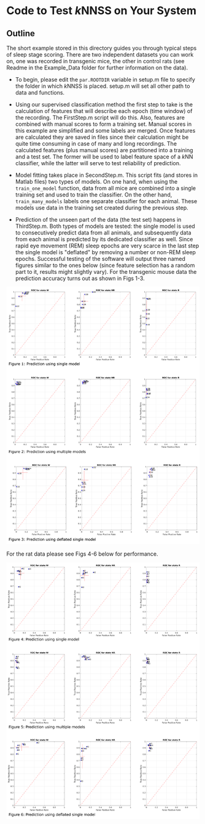# Code to Test *k*NNSS on Your System

## Outline
The short example stored in this directory guides you through typical steps of sleep stage scoring. There are two independent datasets you can work on, one was recorded in transgenic mice, the other in control rats (see Readme in the Example_Data folder for further information on the data).

- To begin, please edit the `par.ROOTDIR` variable in setup.m file to specify the folder in which *k*NNSS is placed. setup.m will set all other path to data and functions.

- Using our supervised classification method the first step to take is the calculation of features that will describe each epoch (time window) of the recording. The FirstStep.m script will do this. Also, features are combined with manual scores to form a training set. Manual scores in this example are simplified and some labels are merged. Once features are calculated they are saved in files since their calculation might be quite time consuming in case of many and long recordings. The calculated features (plus manual scores) are partitioned into a training and a test set. The former will be used to label feature space of a *k*NN classifier, while the latter will serve to test reliability of prediction.

- Model fitting takes place in SecondStep.m. This script fits (and stores in Matlab files) two types of models. On one hand, when using the  `train_one_model` function, data from all mice are combined into a single training set and used to train the classifier. On the other hand, `train_many_models` labels one separate classifier for each animal. These models use data in the training set created during the previous step.

- Prediction of the unseen part of the data (the test set) happens in ThirdStep.m. Both types of models are tested: the single model is used to consecutively predict data from all animals, and subsequently data from each animal is predicted by its dedicated classifier as well. Since rapid eye movement (REM) sleep epochs are very scarce in the last step the single model is "deflated" by removing a number or non-REM sleep epochs. Successful testing of the software will output three named figures similar to the ones below (since feature selection has a random part to it, results might slightly vary). For the transgenic mouse data the prediction accuracy turns out as shown in Figs 1-3.

![Output figures for mouse](ExampleResultFigMouse.png)

For the rat data please see Figs 4-6 below for performance.

![Output figures for rat](ExampleResultFigRat.png)
